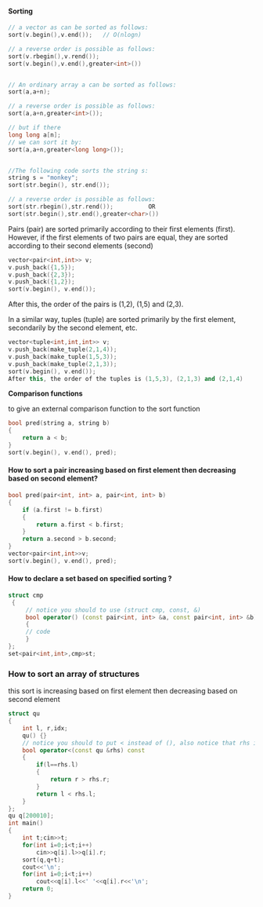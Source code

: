 #### Sorting

```cpp
// a vector as can be sorted as follows:
sort(v.begin(),v.end());   // O(nlogn)

// a reverse order is possible as follows:
sort(v.rbegin(),v.rend());
sort(v.begin(),v.end(),greater<int>())


// An ordinary array a can be sorted as follows:
sort(a,a+n);  

// a reverse order is possible as follows:
sort(a,a+n,greater<int>());

// but if there 
long long a[n];
// we can sort it by:
sort(a,a+n,greater<long long>());


//The following code sorts the string s:
string s = "monkey";
sort(str.begin(), str.end());

// a reverse order is possible as follows:
sort(str.rbegin(),str.rend());          OR 
sort(str.begin(),str.end(),greater<char>())
```
Pairs (pair) are sorted primarily according to their first elements (first).
However, if the first elements of two pairs are equal, they are sorted according to
their second elements (second)
```cpp
vector<pair<int,int>> v;
v.push_back({1,5});
v.push_back({2,3});
v.push_back({1,2});
sort(v.begin(), v.end());
```
After this, the order of the pairs is (1,2), (1,5) and (2,3).

In a similar way, tuples (tuple) are sorted primarily by the first element, secondarily by the second element, etc.
```cpp
vector<tuple<int,int,int>> v;
v.push_back(make_tuple(2,1,4));
v.push_back(make_tuple(1,5,3));
v.push_back(make_tuple(2,1,3));
sort(v.begin(), v.end());
After this, the order of the tuples is (1,5,3), (2,1,3) and (2,1,4)
```
**Comparison functions**

to give an external comparison function to the sort function
```cpp
bool pred(string a, string b)
{
    return a < b;
}
sort(v.begin(), v.end(), pred);
```
#### How to sort a pair increasing based on first element then decreasing based on second element?

```cpp
bool pred(pair<int, int> a, pair<int, int> b)
{
    if (a.first != b.first)
    {
        return a.first < b.first;
    }
    return a.second > b.second;
}
vector<pair<int,int>>v;
sort(v.begin(), v.end(), pred);
```
#### How to declare a set based on specified sorting ?
```cpp
struct cmp
 {
     // notice you should to use (struct cmp, const, &)
     bool operator() (const pair<int, int> &a, const pair<int, int> &b) const  
     {
	 // code
     }
};
set<pair<int,int>,cmp>st;
```
### How to sort an array of structures

this sort is increasing based on first element then decreasing based on second element

```cpp
struct qu
{
    int l, r,idx;
    qu() {}
    // notice you should to put < instead of (), also notice that rhs instead of b
    bool operator<(const qu &rhs) const
    {
        if(l==rhs.l)
        {
            return r > rhs.r;
        }
        return l < rhs.l;
    }
};
qu q[200010];
int main()
{
    int t;cin>>t;
    for(int i=0;i<t;i++)
        cin>>q[i].l>>q[i].r;
    sort(q,q+t);
    cout<<'\n';
    for(int i=0;i<t;i++)
        cout<<q[i].l<<' '<<q[i].r<<'\n';
    return 0;
}
```
